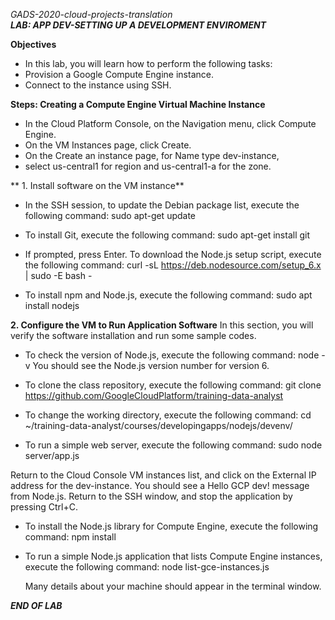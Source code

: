 <em>GADS-2020-cloud-projects-translation </em> <br/>
***LAB: APP DEV-SETTING UP A DEVELOPMENT ENVIROMENT***

**Objectives**
 * In this lab, you will learn how to perform the following tasks:
 * Provision a Google Compute Engine instance.
 * Connect to the instance using SSH.

**Steps: Creating a Compute Engine Virtual Machine Instance**
  * In the Cloud Platform Console, on the Navigation menu, click Compute Engine.
  * On the VM Instances page, click Create.
  * On the Create an instance page, for Name type
     dev-instance, 
  * select us-central1 for region and us-central1-a for the zone.
  
 ** 1.  Install software on the VM instance**
  * In the SSH session, to update the Debian package list, execute the following command:
      sudo apt-get update

  * To install Git, execute the following command:
      sudo apt-get install git

  * If prompted, press Enter.
    To download the Node.js setup script, execute the following command:
      curl -sL https://deb.nodesource.com/setup_6.x | sudo -E bash -

  * To install npm and Node.js, execute the following command:
      sudo apt install nodejs

**2.  Configure the VM to Run Application Software**
In this section, you will verify the software installation and run some sample codes.

  * To check the version of Node.js, execute the following command:
        node -v
    You should see the Node.js version number for version 6.

  * To clone the class repository, execute the following command:
        git clone https://github.com/GoogleCloudPlatform/training-data-analyst

  * To change the working directory, execute the following command:
        cd ~/training-data-analyst/courses/developingapps/nodejs/devenv/

  * To run a simple web server, execute the following command:
        sudo node server/app.js

Return to the Cloud Console VM instances list, and click on the External IP address for the dev-instance.
You should see a Hello GCP dev! message from Node.js.
Return to the SSH window, and stop the application by pressing Ctrl+C.

  * To install the Node.js library for Compute Engine, execute the following command:
        npm install

  * To run a simple Node.js application that lists Compute Engine instances, execute the following command:
        node list-gce-instances.js

    Many details about your machine should appear in the terminal window.

  ***END OF LAB***




